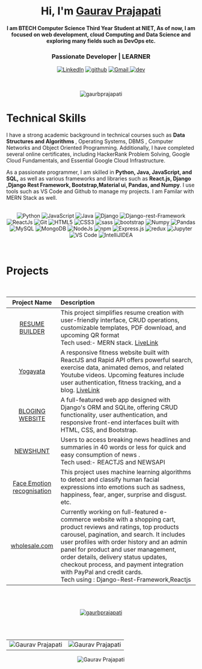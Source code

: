 

<h1 align="center" >Hi, I'm <a color="red" href="https://www.linkedin.com/in/gaurav-prajapati-297513188/" target="_blank"> Gaurav Prajapati </a></h1>

<h4 align="center" >I am <b></b> BTECH <b>Computer Science Third Year Student </b> at NIET, As of now, I am focused on <a >web development, cloud Computing and Data Science </a> and exploring many fields such as DevOps etc.</h4>

<h3 align="center"> Passionate Developer | LEARNER </h3>
<div align="center">
<a  href="https://www.linkedin.com/in/gaurav-prajapati-297513188/" target="_blank"><img alt="LinkedIn" src="https://img.shields.io/badge/linkedin%20-%230077B5.svg?&style=for-the-badge&logo=linkedin&logoColor=white" /></a>
 <a  href="https://github.com/gaurbprajapati" target="_blank"><img alt="github" src="https://img.shields.io/badge/github%20-656d76.svg?&style=for-the-badge&logo=github&logoColor=white" /></a>
<!-- <a href="https://twitter.com/varu__" target="_blank"><img src="https://img.shields.io/badge/twitter-%2300acee.svg?&style=for-the-badge&logo=twitter&logoColor=white&alt=twitter" /></a> -->
<a href="mailto:gauravprajapati094@gamil.com"><img  alt="Gmail" src="https://img.shields.io/badge/Gmail-D14836?style=for-the-badge&logo=gmail&logoColor=white" />
 <a  href="https://dev.to/gaurbprajapati" target="_blank"><img alt="dev" src="https://img.shields.io/badge/dev-000000?style=for-the-badge&logo=dev&logoColor=white">
<!-- <a  href="https://www.instagram.com/gaurbprajapati_" target="_blank"><img alt="Instagram" src="https://img.shields.io/badge/Instagram-E4405F?style=for-the-badge&logo=instagram&logoColor=white"> -->
   </a>
 </div>
 
 </br>
 </br>

<p align="center"> <img src="https://komarev.com/ghpvc/?username=gaurbprajapati&label=Profile%20views&color=0e75b6&style=flat" alt="gaurbprajapati" /> </p>






 <b></b>
  <b></b>
<!--    <b></b> -->


<h1>Technical Skills </h1>
 
I have a strong academic background in technical courses such as <b> Data Structures and Algorithms </b>, Operating Systems, DBMS , Computer Networks and Object Oriented Programming. Additionally, I have completed several online certificates, including HackerRank Problem Solving, Google Cloud Fundamentals, and Essential Google Cloud Infrastructure.

As a passionate programmer, I am skilled in <b> Python, Java, JavaScript, and SQL,</b> as well as various frameworks and libraries such as <b>React.js, Django ,Django Rest Framework, Bootstrap,Material ui, Pandas, and Numpy</b>. I use tools such as VS Code and Github to manage my projects. I am Familar with MERN Stack as well.
</br>
</br>

<p align="center"> 

 <img alt="Python" src="https://img.shields.io/badge/python-%2314354C.svg?style=for-the-badge&logo=python&logoColor=white"/>
 <img alt="JavaScript" src="https://img.shields.io/badge/javascript-%23323330.svg?&style=for-the-badge&logo=javascript&logoColor=%23F7DF1E" />
 <img alt="Java" src="https://img.shields.io/badge/java-%23ED8B00.svg?&style=for-the-badge&logo=java&logoColor=white" />
  <img alt="Django" src="https://img.shields.io/badge/Django-339933.svg?&style=for-the-badge&logo=Django&logoColor=white" />
 <img alt="Django-rest-Framework" src="https://img.shields.io/badge/djangorestframework-339933.svg?&style=for-the-badge&logo=djangorestframework&logoColor=white" />
  <img alt="ReactJs" src="https://img.shields.io/badge/React-20232A?style=for-the-badge&logo=react&logoColor=61DAFB" />
 <img alt="Git" src="https://img.shields.io/badge/Git-F05032?style=for-the-badge&logo=git&logoColor=white" />
<img alt="HTML5" src="https://img.shields.io/badge/html5-%23E34F26.svg?&style=for-the-badge&logo=html5&logoColor=white" />
 <img alt="CSS3" src="https://img.shields.io/badge/css3-%231572B6.svg?&style=for-the-badge&logo=css3&logoColor=white" />
 <img alt="sass" src="https://img.shields.io/badge/sass-bf4080.svg?&style=for-the-badge&logo=sass&logoColor=white"/>
 <img alt="bootstrap" src="https://img.shields.io/badge/bootstrap-6283ff.svg?&style=for-the-badge&logo=bootsrap&logoColor=white" />
 <img alt="Numpy" src="https://img.shields.io/badge/Numpy-777BB4?style=for-the-badge&logo=numpy&logoColor=white" />
 <img alt="Pandas" src="https://img.shields.io/badge/Pandas-2C2D72?style=for-the-badge&logo=pandas&logoColor=white" />
 <img alt="MySQL" src="https://img.shields.io/badge/MySQL-00000F?style=for-the-badge&logo=mysql&logoColor=white" />
 <img alt="MongoDB" src="https://img.shields.io/badge/MongoDB-white?style=for-the-badge&logo=mongodb&logoColor=4EA94B" />
 <img alt="NodeJs" src="https://img.shields.io/badge/Node.js-339933?style=for-the-badge&logo=nodedotjs&logoColor=white" />
 <img alt="npm" src="https://img.shields.io/badge/npm-CB3837?style=for-the-badge&logo=npm&logoColor=white" />
 <img alt="Express.js" src="https://img.shields.io/badge/Express.js-000000?style=for-the-badge&logo=express&logoColor=white" />
 <img  alt="redux"  src="https://img.shields.io/badge/redux-%23ED8B00.svg?&style=for-the-badge&logo=redux&logoColor=white"/>
 <img alt="Jupyter" src="https://img.shields.io/badge/Jupyter-F37626.svg?&style=for-the-badge&logo=Jupyter&logoColor=white" />
 <img alt="VS Code" src="https://img.shields.io/badge/Visual_Studio_Code-0078D4?style=for-the-badge&logo=visual%20studio%20code&logoColor=white" />
 <img alt="IntelliJIDEA" src="https://img.shields.io/badge/IntelliJIDEA-000000.svg?style=for-the-badge&logo=intellij-idea&logoColor=white" />
</p>

</br>





<h1>Projects</h1>
</br>

| Project Name      | Description | 
| :---:        |    :----   |  
| [RESUME BUILDER](https://github.com/gaurbprajapati/QR-Based-Resume-builder)| This project simplifies resume creation with user-friendly interface, CRUD operations, customizable templates, PDF download, and upcoming QR format </br> Tech used:- MERN stack. [LiveLink](https://victor-resume-builder.herokuapp.com/login)
| [Yogayata](https://github.com/gaurbprajapati/Gym-exercises-ReactApp) | A responsive fitness website built with ReactJS and Rapid API offers powerful search, exercise data, animated demos, and related Youtube videos. Upcoming features include user authentication, fitness tracking, and a blog. [LiveLink](https://yogayatahealth.netlify.app/)
| [BLOGING WEBSITE](https://github.com/gaurbprajapati/django-blog) | A full-featured web app designed with Django's ORM and SQLite, offering CRUD functionality, user authentication, and responsive front-end interfaces built with HTML, CSS, and Bootstrap. |
| [NEWSHUNT](https://github.com/gaurbprajapati/new-app) |Users to access breaking news headlines and summaries in 40 words or less for quick and easy consumption of news . </br> Tech  used:- REACTJS and NEWSAPI|
| [Face Emotion  recognisation](https://github.com/gaurbprajapati/face-emotion-recognition) |This project uses machine learning algorithms to detect and classify human facial expressions into emotions such as sadness, happiness, fear, anger, surprise and disgust. etc.|
| [wholesale.com](https:/)  |Currently working on full-featured e-commerce website with a shopping cart, product reviews and ratings, top products carousel, pagination, and search. It includes user profiles with order history and an admin panel for product and user management, order details, delivery status updates, checkout process, and payment integration with PayPal and credit cards. </br>Tech using : Django-Rest-Framework,Reactjs

</br>
</br>


 
 <p align="center"> <a href="https://github.com/ryo-ma/github-profile-trophy"><img src="https://github-profile-trophy.vercel.app/?username=gaurbprajapati" alt="gaurbprajapati" /></a> </p>

</br>
</br>

<table align="center" >
  <tr>
   
<td><img src="https://github-readme-stats.vercel.app/api?username=gaurbprajapati&include_all_commits=true&count_private=true&show_icons=true&line_height=20&title_color=7A7ADB&icon_color=2234AE&text_color=D3D3D3&bg_color=0,000000,130F40" alt="Gaurav Prajapati" />
    <td><img src="https://github-readme-stats.vercel.app/api/top-langs?username=gaurbprajapati&show_icons=true&locale=en&layout=compact&title_color=7A7ADB&icon_color=2234AE&text_color=D3D3D3&bg_color=0,000000,130F40" alt="Gaurav Prajapati" /></td>
  </tr>
</table>


<div align="center">
<p><img align="center" src="https://github-readme-streak-stats.herokuapp.com/?user=gaurbprajapati&theme=dark" alt="Gaurav Prajapati" /></p>
  </div>
   

</br>










